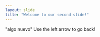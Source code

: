 ```yaml
---
layout: slide
title: "Welcome to our second slide!"
---
```

"algo nuevo"
Use the left arrow to go back!